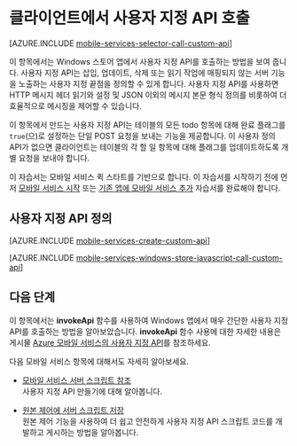 <properties 
	pageTitle="Windows 스토어 JS 클라이언트에서 사용자 지정 API 호출 - 모바일 서비스" 
	description="사용자 지정 API를 정의한 다음 Azure 모바일 서비스를 사용하는 Windows 스토어 앱에서 이를 호출하는 방법에 대해 알아봅니다." 
	services="mobile-services" 
	documentationCenter="windows" 
	authors="ggailey777" 
	manager="dwrede" 
	editor=""/>

<tags 
	ms.service="mobile-services" 
	ms.workload="mobile" 
	ms.tgt_pltfrm="mobile-windows" 
	ms.devlang="javascript" 
	ms.topic="article" 
	ms.date="06/04/2015" 
	ms.author="glenga"/>

# 클라이언트에서 사용자 지정 API 호출

[AZURE.INCLUDE [mobile-services-selector-call-custom-api](../../includes/mobile-services-selector-call-custom-api.md)]

이 항목에서는 Windows 스토어 앱에서 사용자 지정 API를 호출하는 방법을 보여 줍니다. 사용자 지정 API는 삽입, 업데이트, 삭제 또는 읽기 작업에 매핑되지 않는 서버 기능을 노출하는 사용자 지정 끝점을 정의할 수 있게 합니다. 사용자 지정 API를 사용하면 HTTP 메시지 헤더 읽기와 설정 및 JSON 이외의 메시지 본문 형식 정의를 비롯하여 더 효율적으로 메시징을 제어할 수 있습니다.

이 항목에서 만드는 사용자 지정 API는 테이블의 모든 todo 항목에 대해 완료 플래그를 `true`(으)로 설정하는 단일 POST 요청을 보내는 기능을 제공합니다. 이 사용자 정의 API가 없으면 클라이언트는 테이블의 각 할 일 항목에 대해 플래그를 업데이트하도록 개별 요청을 보내야 합니다.

이 자습서는 모바일 서비스 퀵 스타트를 기반으로 합니다. 이 자습서를 시작하기 전에 먼저 [모바일 서비스 시작] 또는 [기존 앱에 모바일 서비스 추가] 자습서를 완료해야 합니다.

## <a name="define-custom-api"></a>사용자 지정 API 정의

[AZURE.INCLUDE [mobile-services-create-custom-api](../../includes/mobile-services-create-custom-api.md)]


[AZURE.INCLUDE [mobile-services-windows-store-javascript-call-custom-api](../../includes/mobile-services-windows-store-javascript-call-custom-api.md)]

## 다음 단계

이 항목에서는 **invokeApi** 함수를 사용하여 Windows 앱에서 매우 간단한 사용자 지정 API를 호출하는 방법을 알아보았습니다. **invokeApi** 함수 사용에 대한 자세한 내용은 게시물 [Azure 모바일 서비스의 사용자 지정 API](http://blogs.msdn.com/b/carlosfigueira/archive/2013/06/19/custom-api-in-azure-mobile-services-client-sdks.aspx)를 참조하세요.

다음 모바일 서비스 항목에 대해서도 자세히 알아보세요.

* [모바일 서비스 서버 스크립트 참조] <br/>사용자 지정 API 만들기에 대해 알아봅니다.

* [원본 제어에 서버 스크립트 저장] <br/> 원본 제어 기능을 사용하여 더 쉽고 안전하게 사용자 지정 API 스크립트 코드를 개발하고 게시하는 방법을 알아봅니다.

<!-- Anchors. -->
[Define the custom API]: #define-custom-api
[Update the app to call the custom API]: #update-app
[Test the app]: #test-app
[Next Steps]: #next-steps

<!-- URLs. -->
[모바일 서비스 서버 스크립트 참조]: http://go.microsoft.com/fwlink/?LinkId=262293
[My Apps dashboard]: http://go.microsoft.com/fwlink/?LinkId=262039
[모바일 서비스 시작]: ../mobile-services-windows-store-get-started.md
[기존 앱에 모바일 서비스 추가]: mobile-services-windows-store-javascript-get-started-data.md
[Get started with authentication]: mobile-services-windows-store-javascript-get-started-users.md
[Get started with push notifications]: mobile-services-javascript-backend-windows-store-javascript-get-started-push.md

[Define a custom API that supports periodic notifications]: mobile-services-windows-store-javascript-create-pull-notifications.md
[원본 제어에 서버 스크립트 저장]: mobile-services-store-scripts-source-control.md
 

<!---HONumber=July15_HO4-->